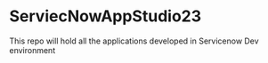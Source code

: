 # ServiecNowAppStudio23
This repo will hold all the applications developed in Servicenow Dev environment
